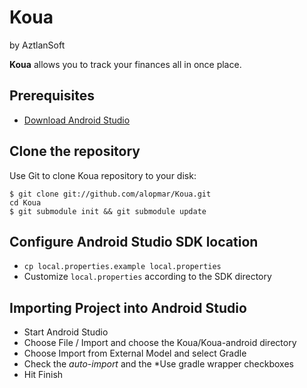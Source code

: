 Koua
====

by AztlanSoft

**Koua** allows you to track your finances all in once place.

## Prerequisites
* [Download Android Studio](http://developer.android.com/sdk/installing/studio.html) 


## Clone the repository

Use Git to clone Koua repository to your disk: 

```
$ git clone git://github.com/alopmar/Koua.git
cd Koua
$ git submodule init && git submodule update
```

## Configure Android Studio SDK location

* `cp local.properties.example local.properties`
* Customize `local.properties` according to the SDK directory


## Importing Project into Android Studio

* Start Android Studio
* Choose File / Import and choose the Koua/Koua-android directory
* Choose Import from External Model and select Gradle
* Check the *auto-import* and the *Use gradle wrapper checkboxes
* Hit Finish

